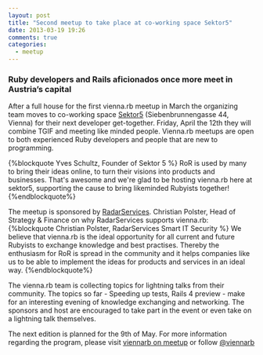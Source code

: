 ```yaml
---
layout: post
title: "Second meetup to take place at co-working space Sektor5"
date: 2013-03-19 19:26
comments: true
categories: 
  - meetup
---
```


### Ruby developers and Rails aficionados once more meet in Austria’s capital

After a full house for the first vienna.rb meetup in March the organizing team moves to co-working space [Sektor5][1] (Siebenbrunnengasse 44, Vienna) for their next developer get-together. Friday, April the 12th they will combine TGIF and meeting like minded people. Vienna.rb meetups are open to both experienced Ruby developers and people that are new to programming.

{%blockquote Yves Schultz, Founder of Sektor 5 %}
RoR is used by many to bring their ideas online, to turn their visions into products and businesses. That's awesome and we're glad to be hosting vienna.rb here at sektor5, supporting the cause to bring likeminded Rubyists together!
{%endblockquote%}

The meetup is sponsored by [RadarServices][2]. Christian Polster, Head of Strategy & Finance on why RadarServices supports
vienna.rb:
{%blockquote Christian Polster, RadarServices Smart IT Security %}
We believe that vienna.rb is the ideal opportunity for all current and future Rubyists to exchange knowledge and best
practises. Thereby the enthusiasm for RoR is spread in the community and it helps companies like us to be able to
implement the ideas for products and services in an ideal way.
{%endblockquote%}

The vienna.rb team is collecting topics for lightning talks from their community. The topics so far - Speeding up tests,
Rails 4 preview - make for an interesting evening of knowledge exchanging and networking. The sponsors and host are
encouraged to take part in the event or even take on a lightning talk themselves.

The next edition is planned for the 9th of May. For more information regarding the program, please visit [viennarb on meetup][3] or follow [@viennarb][4]


[1]: http://sektor5.at/
[2]: http://radarservices.com/
[3]: http://meetup.com/vienna-rb
[4]: https://twitter.com/viennarb

